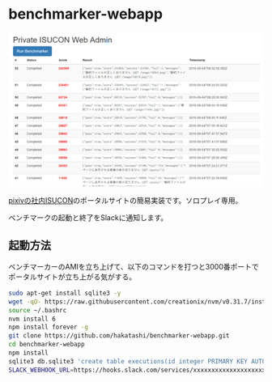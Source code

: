 # benchmarker-webapp

![](images/screenshot.png)

[pixivの社内ISUCON](https://github.com/catatsuy/private-isu)のポータルサイトの簡易実装です。ソロプレイ専用。

ベンチマークの起動と終了をSlackに通知します。

## 起動方法

ベンチマーカーのAMIを立ち上げて、以下のコマンドを打つと3000番ポートでポータルサイトが立ち上がる気がする。

```sh
sudo apt-get install sqlite3 -y
wget -qO- https://raw.githubusercontent.com/creationix/nvm/v0.31.7/install.sh | bash
source ~/.bashrc
nvm install 6
npm install forever -g
git clone https://github.com/hakatashi/benchmarker-webapp.git
cd benchmarker-webapp
npm install
sqlite3 db.sqlite3 'create table executions(id integer PRIMARY KEY AUTOINCREMENT, status integer, score integer, result text, timestamp integer)'
SLACK_WEBHOOK_URL=https://hooks.slack.com/services/xxxxxxxxxxxxxxxxxxxxxx WEBAPP_IP=xxx.xxx.xxx.xxx forever start -c "npm start" .
```
